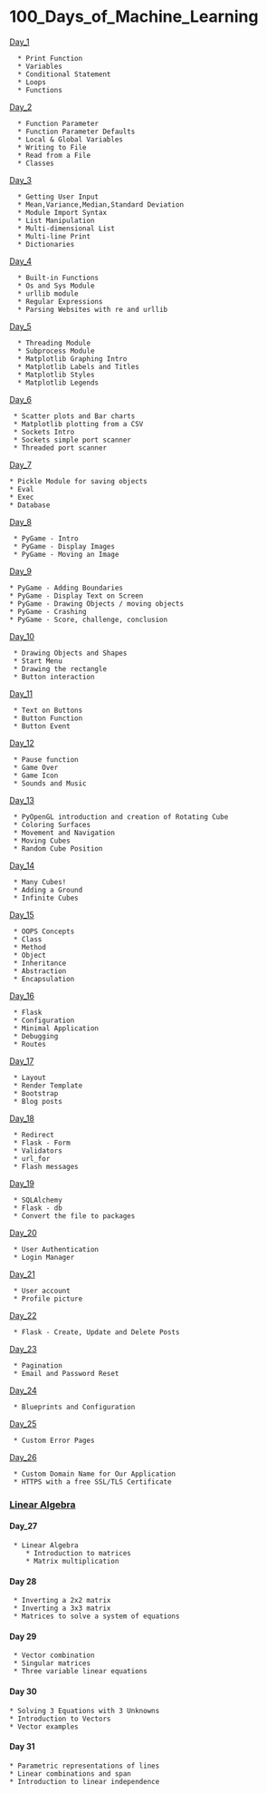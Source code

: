 # 100_Days_of_Machine_Learning

[Day_1](Day_001.md)
```
  * Print Function
  * Variables
  * Conditional Statement
  * Loops
  * Functions
```
[Day_2](Day_002.ipynb)
```
  * Function Parameter
  * Function Parameter Defaults
  * Local & Global Variables
  * Writing to File
  * Read from a File
  * Classes
```
[Day_3](Day_003.ipynb)
```
  * Getting User Input
  * Mean,Variance,Median,Standard Deviation
  * Module Import Syntax
  * List Manipulation
  * Multi-dimensional List
  * Multi-line Print
  * Dictionaries
```
[Day_4](Day_004.ipynb)
```
  * Built-in Functions
  * Os and Sys Module
  * urllib module
  * Regular Expressions
  * Parsing Websites with re and urllib
```
[Day_5](Day_005.ipynb)
```
  * Threading Module
  * Subprocess Module
  * Matplotlib Graphing Intro
  * Matplotlib Labels and Titles
  * Matplotlib Styles
  * Matplotlib Legends
```
[Day_6](Day_006.ipynb)
```
 * Scatter plots and Bar charts
 * Matplotlib plotting from a CSV
 * Sockets Intro
 * Sockets simple port scanner
 * Threaded port scanner
```
[Day_7](Day_007.ipynb)
```
* Pickle Module for saving objects
* Eval
* Exec
* Database
```
[Day_8](Day_008.ipynb)
```
 * PyGame - Intro
 * PyGame - Display Images
 * PyGame - Moving an Image
 ```
 [Day_9](Day_009.ipynb)
 ```
 * PyGame - Adding Boundaries
 * PyGame - Display Text on Screen
 * PyGame - Drawing Objects / moving objects
 * PyGame - Crashing
 * PyGame - Score, challenge, conclusion
 ```
[Day_10](Day_010.ipynb)
```
 * Drawing Objects and Shapes
 * Start Menu
 * Drawing the rectangle
 * Button interaction
```
[Day_11](Day_011.ipynb)
```
 * Text on Buttons
 * Button Function
 * Button Event
```
[Day_12](Day_012.ipynb)
```
 * Pause function 
 * Game Over
 * Game Icon
 * Sounds and Music
```
[Day_13](Day_013.ipynb)
```
 * PyOpenGL introduction and creation of Rotating Cube
 * Coloring Surfaces
 * Movement and Navigation
 * Moving Cubes
 * Random Cube Position
```
[Day_14](Day_014.ipynb)
```
 * Many Cubes!
 * Adding a Ground
 * Infinite Cubes
```
[Day_15](Day_015.ipynb)
```
 * OOPS Concepts
 * Class
 * Method
 * Object
 * Inheritance
 * Abstraction
 * Encapsulation
```
[Day_16](Day_016.py)
```
 * Flask
 * Configuration
 * Minimal Application
 * Debugging
 * Routes
```
[Day_17](Day_017)
```
 * Layout 
 * Render Template
 * Bootstrap
 * Blog posts
```
[Day_18](Day_018)
```
 * Redirect
 * Flask - Form
 * Validators
 * url_for
 * Flash messages
```
[Day_19](Day_019)
```
 * SQLAlchemy 
 * Flask - db
 * Convert the file to packages
```
[Day_20](Day_020)
```
 * User Authentication
 * Login Manager

```
[Day_21](Day_021)

```
 * User account
 * Profile picture
```
[Day_22](Day_022)
```
 * Flask - Create, Update and Delete Posts
```
[Day_23](Day_023)
```
 * Pagination
 * Email and Password Reset
```
[Day_24](Day_024)
```
 * Blueprints and Configuration
```
[Day_25](Day_025)
```
 * Custom Error Pages
```
[Day_26](Day_025)
```
 * Custom Domain Name for Our Application
 * HTTPS with a free SSL/TLS Certificate
```
### [Linear Algebra](https://www.youtube.com/watch?v=xyAuNHPsq-g&list=PLFD0EB975BA0CC1E0&index)
#### Day_27
```
 * Linear Algebra
    * Introduction to matrices
    * Matrix multiplication 
```
#### Day 28
```
 * Inverting a 2x2 matrix 
 * Inverting a 3x3 matrix
 * Matrices to solve a system of equations
```
#### Day 29
```
 * Vector combination
 * Singular matrices
 * Three variable linear equations
```
#### Day 30
```
* Solving 3 Equations with 3 Unknowns
* Introduction to Vectors
* Vector examples
```
#### Day 31
```
* Parametric representations of lines
* Linear combinations and span
* Introduction to linear independence
```
